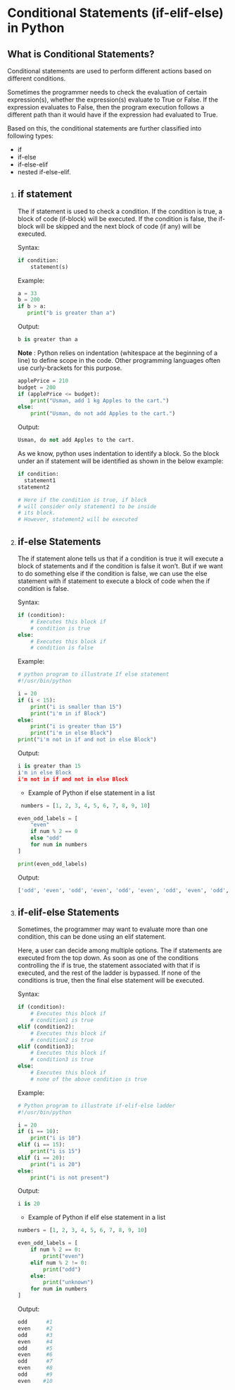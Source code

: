 # Conditional Statements (if-elif-else) in Python

## What is Conditional Statements?

Conditional statements are used to perform different actions based on different conditions.

Sometimes the programmer needs to check the evaluation of certain expression(s), whether the expression(s) evaluate to True or False. If the expression evaluates to False, then the program execution follows a different path than it would have if the expression had evaluated to True.

Based on this, the conditional statements are further classified into following types:

- if
- if-else
- if-else-elif
- nested if-else-elif.

1. ## if statement

   The if statement is used to check a condition. If the condition is true, a block of code (if-block) will be executed. If the condition is false, the if-block will be skipped and the next block of code (if any) will be executed.

   Syntax:

   ```python
   if condition:
       statement(s)
   ```

   Example:

   ```python
   a = 33
   b = 200
   if b > a:
      print("b is greater than a")
    ```

    Output:

    ```python
    b is greater than a
    ```

    **Note** : Python relies on indentation (whitespace at the beginning of a line) to define scope in the code. Other programming languages often use curly-brackets for this purpose.

    ```python
    applePrice = 210
    budget = 200
    if (applePrice <= budget):
        print("Usman, add 1 kg Apples to the cart.")
    else:
        print("Usman, do not add Apples to the cart.")
    ```

    Output:

    ```python
    Usman, do not add Apples to the cart.
    ```

    As we know, python uses indentation to identify a block. So the block under an if statement will be identified as shown in the below example:

     ```python
    if condition:
       statement1
    statement2

    # Here if the condition is true, if block 
    # will consider only statement1 to be inside 
    # its block.
    # However, statement2 will be executed
    ```

2. ## if-else Statements

    The if statement alone tells us that if a condition is true it will execute a block of statements and if the condition is false it won’t. But if we want to do something else if the condition is false, we can use the else statement with if statement to execute a block of code when the if condition is false. 

    Syntax:

    ```python
    if (condition):
        # Executes this block if
        # condition is true
    else:
        # Executes this block if
        # condition is false
    ```

    Example:

    ```python
    # python program to illustrate If else statement
    #!/usr/bin/python

    i = 20
    if (i < 15):
        print("i is smaller than 15")
        print("i'm in if Block")
    else:
        print("i is greater than 15")
        print("i'm in else Block")
    print("i'm not in if and not in else Block")
    ```

    Output:

    ```python
    i is greater than 15
    i'm in else Block
    i'm not in if and not in else Block
    ```

    - Example of Python if else statement in a list

    ```python
     numbers = [1, 2, 3, 4, 5, 6, 7, 8, 9, 10]

    even_odd_labels = [
        "even"
        if num % 2 == 0
        else "odd"
        for num in numbers
    ]

    print(even_odd_labels)
    ```

    Output:

    ```python
    ['odd', 'even', 'odd', 'even', 'odd', 'even', 'odd', 'even', 'odd', 'even']
    ```

3. ## if-elif-else Statements

    Sometimes, the programmer may want to evaluate more than one condition, this can be done using an elif statement.

    Here, a user can decide among multiple options. The if statements are executed from the top down. As soon as one of the conditions controlling the if is true, the statement associated with that if is executed, and the rest of the ladder is bypassed. If none of the conditions is true, then the final else statement will be executed.

    Syntax:

    ```python
    if (condition):
        # Executes this block if
        # condition1 is true
    elif (condition2):
        # Executes this block if
        # condition2 is true
    elif (condition3):
        # Executes this block if
        # condition3 is true
    else:
        # Executes this block if
        # none of the above condition is true
    ```

    Example:

    ```python
    # Python program to illustrate if-elif-else ladder
    #!/usr/bin/python

    i = 20
    if (i == 10):
        print("i is 10")
    elif (i == 15):
        print("i is 15")
    elif (i == 20):
        print("i is 20")
    else:
        print("i is not present")
    ```

    Output:

    ```python
    i is 20
    ```

    - Example of Python if elif else statement in a list

    ```python
    numbers = [1, 2, 3, 4, 5, 6, 7, 8, 9, 10]

    even_odd_labels = [
        if num % 2 == 0:
            print("even")
        elif num % 2 != 0:
            print("odd")
        else:
            print("unknown")
        for num in numbers
    ]
    ```

    Output:

    ```python
    odd      #1
    even     #2
    odd      #3
    even     #4
    odd      #5
    even     #6
    odd      #7
    even     #8
    odd      #9
    even    #10
    ```
